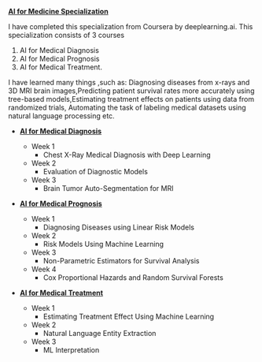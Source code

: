 **[AI for Medicine Specialization](https://www.coursera.org/specializations/ai-for-medicin?)**

I have completed this specialization from Coursera by deeplearning.ai. 
This specialization consists of 3 courses
1) AI for Medical Diagnosis
2) AI for Medical Prognosis
3) AI for Medical Treatment. 

I have learned many things ,such as: Diagnosing diseases from x-rays and 3D MRI brain images,Predicting patient survival rates more accurately using tree-based models,Estimating treatment effects on patients using data from randomized trials, Automating the task of labeling medical datasets using natural language processing etc.

+ **[AI for Medical Diagnosis](https://www.coursera.org/learn/ai-for-medical-diagnosis)**
  + Week 1
    + Chest X-Ray Medical Diagnosis with Deep Learning 
  + Week 2
    + Evaluation of Diagnostic Models
  + Week 3
    + Brain Tumor Auto-Segmentation for MRI

+ **[AI for Medical Prognosis](https://www.coursera.org/learn/ai-for-medical-prognosis)**
  + Week 1
    + Diagnosing Diseases using Linear Risk Models
  + Week 2
    + Risk Models Using Machine Learning
  + Week 3
    + Non-Parametric Estimators for Survival Analysis
  + Week 4
    + Cox Proportional Hazards and Random Survival Forests
    
+ **[AI for Medical Treatment](https://www.coursera.org/learn/ai-for-medical-treatment)**
  + Week 1
    + Estimating Treatment Effect Using Machine Learning
  + Week 2
    + Natural Language Entity Extraction
  + Week 3
    + ML Interpretation 
   
